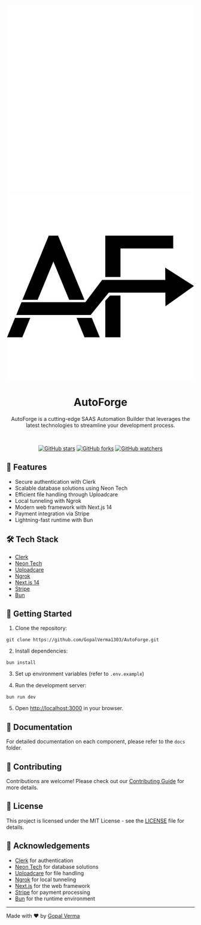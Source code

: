 <div align="center">

<!-- ![GitHub-Mark-Light](https://raw.githubusercontent.com/GiorgosXou/Random-stuff/main/Programming/StackOverflow/Answers/70200610_11465149/b.png#gh-light-mode-only) -->
<!-- ![GitHub-Mark-Dark ](https://raw.githubusercontent.com/GiorgosXou/Random-stuff/main/Programming/StackOverflow/Answers/70200610_11465149/w.png#gh-dark-mode-only) -->

![GitHub-Mark-Dark](https://github.com/GopalVerma1303/AutoForge/blob/3de49056335271ad21e162c9e6f0ea6be0039e95/public/af-light.png#gh-dark-mode-only)
![GitHub-Mark-Light](https://github.com/GopalVerma1303/AutoForge/blob/3de49056335271ad21e162c9e6f0ea6be0039e95/public/af-dark.png#gh-light-mode-only)

# AutoForge

AutoForge is a cutting-edge SAAS Automation Builder that leverages the latest technologies to streamline your development process.

<br />

[![GitHub stars](https://img.shields.io/github/stars/GopalVerma1303/AutoForge.svg?style=social&label=Star)](https://github.com/GopalVerma1303/AutoForge)
[![GitHub forks](https://img.shields.io/github/forks/GopalVerma1303/AutoForge.svg?style=social&label=Fork)](https://github.com/GopalVerma1303/AutoForge/fork)
[![GitHub watchers](https://img.shields.io/github/watchers/GopalVerma1303/AutoForge.svg?style=social&label=Watch)](https://github.com/GopalVerma1303/AutoForge)

</div>

## 🚀 Features

- Secure authentication with Clerk
- Scalable database solutions using Neon Tech
- Efficient file handling through Uploadcare
- Local tunneling with Ngrok
- Modern web framework with Next.js 14
- Payment integration via Stripe
- Lightning-fast runtime with Bun

## 🛠️ Tech Stack

- [Clerk](https://clerk.dev/)
- [Neon Tech](https://neon.tech/)
- [Uploadcare](https://uploadcare.com/)
- [Ngrok](https://ngrok.com/)
- [Next.js 14](https://nextjs.org/)
- [Stripe](https://stripe.com/)
- [Bun](https://bun.sh/)

## 🚀 Getting Started

1. Clone the repository:

```
git clone https://github.com/GopalVerma1303/AutoForge.git
```

2. Install dependencies:

```
bun install
```

3. Set up environment variables (refer to `.env.example`)

4. Run the development server:

```
bun run dev
```

5. Open [http://localhost:3000](http://localhost:3000) in your browser.

## 📝 Documentation

For detailed documentation on each component, please refer to the `docs` folder.

## 🤝 Contributing

Contributions are welcome! Please check out our [Contributing Guide](CONTRIBUTING.md) for more details.

## 📄 License

This project is licensed under the MIT License - see the [LICENSE](LICENSE) file for details.

## 🙏 Acknowledgements

- [Clerk](https://clerk.dev/) for authentication
- [Neon Tech](https://neon.tech/) for database solutions
- [Uploadcare](https://uploadcare.com/) for file handling
- [Ngrok](https://ngrok.com/) for local tunneling
- [Next.js](https://nextjs.org/) for the web framework
- [Stripe](https://stripe.com/) for payment processing
- [Bun](https://bun.sh/) for the runtime environment

---

Made with ❤️ by [Gopal Verma](https://github.com/GopalVerma1303)
